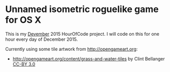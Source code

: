 # Unnamed isometric roguelike game for OS X
This is my [Devember](http://devember.org) 2015 HourOfCode project. 
I will code on this for one hour every day of December 2015.

Currently using some tile artwork from http://opengameart.org:
 - http://opengameart.org/content/grass-and-water-tiles by Clint Bellanger [CC-BY 3.0](http://creativecommons.org/licenses/by/3.0/)
